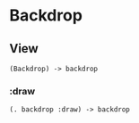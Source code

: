 # Backdrop

## View

```code
(Backdrop) -> backdrop
```

### :draw

```code
(. backdrop :draw) -> backdrop
```

